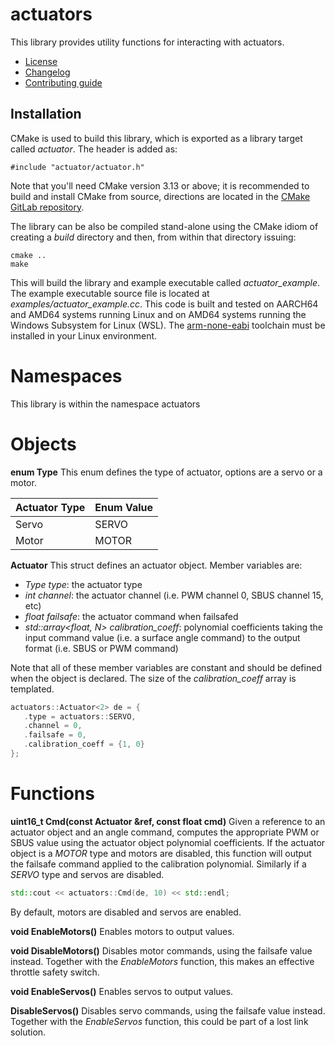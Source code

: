 # actuators
This library provides utility functions for interacting with actuators. 
   * [License](LICENSE.md)
   * [Changelog](CHANGELOG.md)
   * [Contributing guide](CONTRIBUTING.md)

## Installation
CMake is used to build this library, which is exported as a library target called *actuator*. The header is added as:

```
#include "actuator/actuator.h"
```
Note that you'll need CMake version 3.13 or above; it is recommended to build and install CMake from source, directions are located in the [CMake GitLab repository](https://github.com/Kitware/CMake).

The library can be also be compiled stand-alone using the CMake idiom of creating a *build* directory and then, from within that directory issuing:

```
cmake ..
make
```

This will build the library and example executable called *actuator_example*. The example executable source file is located at *examples/actuator_example.cc*. This code is built and tested on AARCH64 and AMD64 systems running Linux and on AMD64 systems running the Windows Subsystem for Linux (WSL). The [arm-none-eabi](https://developer.arm.com/tools-and-software/open-source-software/developer-tools/gnu-toolchain/gnu-rm/downloads) toolchain must be installed in your Linux environment.

# Namespaces
This library is within the namespace actuators

# Objects

**enum Type** This enum defines the type of actuator, options are a servo or a motor.

| Actuator Type | Enum Value |
| --- | --- |
| Servo | SERVO |
| Motor | MOTOR |

**Actuator<int N>** This struct defines an actuator object. Member variables are:
   * *Type type*: the actuator type
   * *int channel*: the actuator channel (i.e. PWM channel 0, SBUS channel 15, etc)
   * *float failsafe*: the actuator command when failsafed
   * *std::array<float, N> calibration_coeff*: polynomial coefficients taking the input command value (i.e. a surface angle command) to the output format (i.e. SBUS or PWM command)

Note that all of these member variables are constant and should be defined when the object is declared. The size of the *calibration_coeff* array is templated. 

```C++
actuators::Actuator<2> de = {
   .type = actuators::SERVO,
   .channel = 0,
   .failsafe = 0,
   .calibration_coeff = {1, 0}
};
```

# Functions

**uint16_t Cmd(const Actuator<N> &ref, const float cmd)** Given a reference to an actuator object and an angle command, computes the appropriate PWM or SBUS value using the actuator object polynomial coefficients. If the actuator object is a *MOTOR* type and motors are disabled, this function will output the failsafe command applied to the calibration polynomial. Similarly if a *SERVO* type and servos are disabled.

```C++
std::cout << actuators::Cmd(de, 10) << std::endl;
```

By default, motors are disabled and servos are enabled.

**void EnableMotors()** Enables motors to output values.

**void DisableMotors()** Disables motor commands, using the failsafe value instead. Together with the *EnableMotors* function, this makes an effective throttle safety switch.

**void EnableServos()** Enables servos to output values.

**DisableServos()** Disables servo commands, using the failsafe value instead. Together with the *EnableServos* function, this could be part of a lost link solution.
